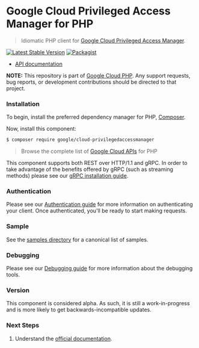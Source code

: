 # Google Cloud Privileged Access Manager for PHP

> Idiomatic PHP client for [Google Cloud Privileged Access Manager](https://cloud.google.com/iam).

[![Latest Stable Version](https://poser.pugx.org/google/cloud-privilegedaccessmanager/v/stable)](https://packagist.org/packages/google/cloud-privilegedaccessmanager) [![Packagist](https://img.shields.io/packagist/dm/google/cloud-privilegedaccessmanager.svg)](https://packagist.org/packages/google/cloud-privilegedaccessmanager)

* [API documentation](https://cloud.google.com/php/docs/reference/cloud-privilegedaccessmanager/latest)

**NOTE:** This repository is part of [Google Cloud PHP](https://github.com/googleapis/google-cloud-php). Any
support requests, bug reports, or development contributions should be directed to
that project.

### Installation

To begin, install the preferred dependency manager for PHP, [Composer](https://getcomposer.org/).

Now, install this component:

```sh
$ composer require google/cloud-privilegedaccessmanager
```

> Browse the complete list of [Google Cloud APIs](https://cloud.google.com/php/docs/reference)
> for PHP

This component supports both REST over HTTP/1.1 and gRPC. In order to take advantage of the benefits
offered by gRPC (such as streaming methods) please see our
[gRPC installation guide](https://cloud.google.com/php/grpc).

### Authentication

Please see our [Authentication guide](https://github.com/googleapis/google-cloud-php/blob/main/AUTHENTICATION.md) for more information
on authenticating your client. Once authenticated, you'll be ready to start making requests.

### Sample

See the [samples directory](https://github.com/googleapis/google-cloud-php-privilegedaccessmanager/tree/main/samples) for a canonical list of samples.

### Debugging

Please see our [Debugging guide](https://github.com/googleapis/google-cloud-php/blob/main/DEBUG.md)
for more information about the debugging tools.

### Version

This component is considered alpha. As such, it is still a work-in-progress and is more likely to get backwards-incompatible updates.

### Next Steps

1. Understand the [official documentation](https://cloud.google.com/iam/docs/pam-overview).

